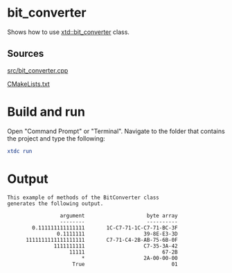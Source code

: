 # bit_converter

Shows how to use [xtd::bit_converter](../../../../src/xtd.core/include/xtd/bit_converter.h) class.

## Sources

[src/bit_converter.cpp](src/bit_converter.cpp)

[CMakeLists.txt](CMakeLists.txt)

# Build and run

Open "Command Prompt" or "Terminal". Navigate to the folder that contains the project and type the following:

```cmake
xtdc run
```

# Output

```
This example of methods of the BitConverter class
generates the following output.

                 argument                    byte array
                 --------                    ----------
        0.111111111111111       1C-C7-71-1C-C7-71-BC-3F
                0.1111111                   39-8E-E3-3D
      1111111111111111111       C7-71-C4-2B-AB-75-6B-0F
               1111111111                   C7-35-3A-42
                    11111                         67-2B
                        *                   2A-00-00-00
                     True                            01
```
